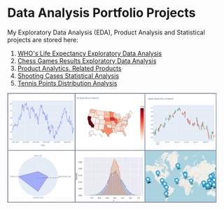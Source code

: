 # Data Analysis Portfolio Projects

My Exploratory Data Analysis (EDA), Product Analysis and Statistical projects are stored here:

1. [WHO's Life Expectancy Exploratory Data Analysis](https://github.com/ZhuuukDS/Data-Analysis/tree/main/Life%20Expectancy%20EDA)
2. [Chess Games Results Exploratory Data Analysis](https://github.com/ZhuuukDS/Data-Analysis/tree/main/Chess%20Games%20Results%20Exploratory%20Analysis)
3. [Product Analytics. Related Products](https://github.com/ZhuuukDS/Data-Analysis/tree/main/Product%20Analysis.%20Related%20Products)
4. [Shooting Cases Statistical Analysis](https://github.com/ZhuuukDS/Data-Analysis/tree/main/Shooting%20Cases%20Statistical%20Analysis)
5. [Tennis Points Distribution Analysis](https://github.com/ZhuuukDS/Data-Analysis/tree/main/Tennis%20Points%20Distribution%20Analysis)

<img src='vis_collage.png' height=250>
